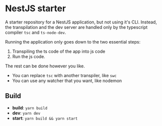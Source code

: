 # NestJS starter

A starter repository for a NestJS application, but not using it's CLI. Instead, the transpilation and the dev server are handled only by the typescript compiler `tsc` and `ts-node-dev`.

Running the application only goes down to the two essential steps:

1. Transpiling the ts code of the app into js code
2. Run the js code.

The rest can be done however you like.

- You can replace `tsc` with another transpiler, like `swc`
- You can use any watcher that you want, like nodemon

## Build

- **build**: `yarn build`
- **dev**: `yarn dev`
- **start**: `yarn build && yarn start`
